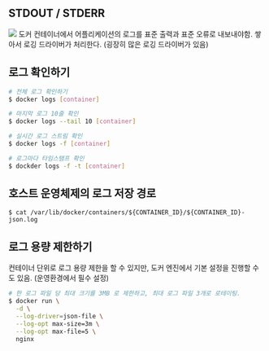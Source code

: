 ## STDOUT / STDERR
![](https://velog.velcdn.com/images/noyohanx/post/8afb5a6b-5a8f-4f15-b358-c15e90ada968/image.png)
도커 컨테이너에서 어플리케이션의 로그를 표준 출력과 표준 오류로 내보내야함. 쌓아서 로깅 드라이버가 처리한다. (굉장히 많은 로깅 드라이버가 있음)

## 로그 확인하기
```.sh
# 전체 로그 확인하기
$ docker logs [container]

# 마지막 로그 10줄 확인
$ docker logs --tail 10 [container]

# 실시간 로그 스트림 확인
$ docker logs -f [container]

# 로그마다 타임스탬프 확인
$ dockder logs -f -t [container]
```

## 호스트 운영체제의 로그 저장 경로
`$ cat /var/lib/docker/containers/${CONTAINER_ID}/${CONTAINER_ID}-json.log`

## 로그 용량 제한하기
컨테이너 단위로 로그 용량 제한을 할 수 있지만, 도커 엔진에서 기본 설정을 진행할 수도 있음. (운영환경에서 필수 설정)
```.sh
# 한 로그 파일 당 최대 크기를 3MB 로 제한하고, 최대 로그 파일 3개로 로테이팅.
$ docker run \
  -d \
  --log-driver=json-file \
  --log-opt max-size=3m \
  --log-opt max-file=5 \
  nginx
```

